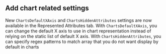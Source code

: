 ## Add chart related settings

New `ChartsDefaultXAxis` and `ChartsHiddenAttributes` settings are now available in the Represented Attributes tab.
With `ChartsDefaultXAxis`, you can change the default X axis to use in chart representation instead of relying on the static list of default X axis.
With `ChartsHiddenAttributes`, you can specify regex patterns to match array that you do not want display by default in charts
